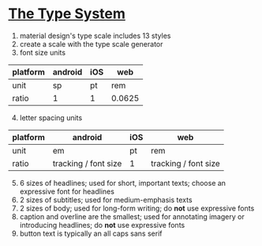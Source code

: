 # [The Type System](https://material.io/design/typography/the-type-system.html)
1. material design's type scale includes 13 styles
2. create a scale with the type scale generator
3. font size units

| platform | android | iOS | web |
| --- | --- | --- | --- |
| unit | sp | pt | rem |
| ratio | 1 | 1 | 0.0625 |
4. letter spacing units

| platform | android | iOS | web |
| --- | --- | --- | --- |
| unit | em | pt | rem |
| ratio | tracking / font size | 1 | tracking / font size |
5. 6 sizes of headlines; used for short, important texts; choose an expressive font for headlines
6. 2 sizes of subtitles; used for medium-emphasis texts
7. 2 sizes of body; used for long-form writing; do **not** use expressive fonts
8. caption and overline are the smallest; used for annotating imagery or introducing headlines; do **not** use expressive fonts
9. button text is typically an all caps sans serif
